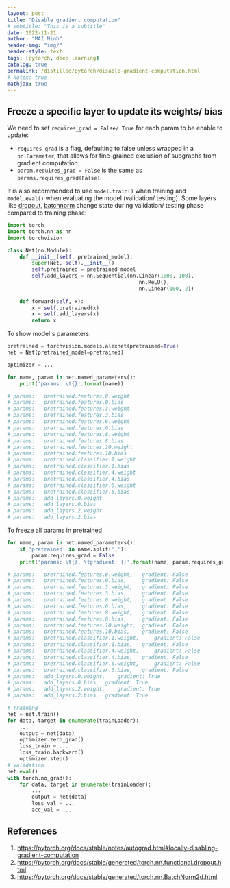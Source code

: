 ```yaml
---
layout: post
title: "Disable gradient computation"
# subtitle: "This is a subtitle"
date: 2022-11-21
author: "MAI Minh"
header-img: "img/"
header-style: text
tags: [pytorch, deep learning]
catalog: true
permalink: /distilled/pytorch/disable-gradient-computation.html
# katex: true
mathjax: true
---
```

<!-- <b>Last modified: <script>document.write( document.lastModified );</script> -->

## Freeze a specific layer to update its weights/ bias

We need to set `requires_grad = False/ True` for each param to be enable to update:
- `requires_grad` is a flag, defaulting to false unless wrapped in a `nn.Parameter`, that allows for fine-grained exclusion of subgraphs from gradient computation.
- `param.requires_grad = False` is the same as `params.requires_grad(False)`.

It is also recommended to use `model.train()` when training and `model.eval()` when evaluating the model (validation/ testing). Some layers like <a href="/distilled/glossary.html#dropout">dropout</a>, <a href="/distilled/glossary.html#batchnorm">batchnorm</a> change state during validation/ testing phase compared to training phase: 


```python
import torch
import torch.nn as nn
import torchvision

class Net(nn.Module):
    def __init__(self, pretrained_model):
        super(Net, self).__init__()
        self.pretrained = pretrained_model
        self.add_layers = nn.Sequential(nn.Linear(1000, 100),
                                           nn.ReLU(),
                                           nn.Linear(100, 2))
        
    def forward(self, x):
        x = self.pretrained(x)
        x = self.add_layers(x)
        return x
```
To show model's parameters:
```python
pretrained = torchvision.models.alexnet(pretrained=True)
net = Net(pretrained_model=pretrained)

optimizer = ...

for name, param in net.named_parameters():
    print('params: \t{}'.format(name))

# params: 	pretrained.features.0.weight
# params: 	pretrained.features.0.bias
# params: 	pretrained.features.3.weight
# params: 	pretrained.features.3.bias
# params: 	pretrained.features.6.weight
# params: 	pretrained.features.6.bias
# params: 	pretrained.features.8.weight
# params: 	pretrained.features.8.bias
# params: 	pretrained.features.10.weight
# params: 	pretrained.features.10.bias
# params: 	pretrained.classifier.1.weight
# params: 	pretrained.classifier.1.bias
# params: 	pretrained.classifier.4.weight
# params: 	pretrained.classifier.4.bias
# params: 	pretrained.classifier.6.weight
# params: 	pretrained.classifier.6.bias
# params: 	add_layers.0.weight
# params: 	add_layers.0.bias
# params: 	add_layers.2.weight
# params: 	add_layers.2.bias
```

To freeze all params in pretrained

```python
for name, param in net.named_parameters():
    if 'pretrained' in name.split('.'):
        param.requires_grad = False
    print('params: \t{}, \tgradient: {}'.format(name, param.requires_grad))

# params: 	pretrained.features.0.weight, 	gradient: False
# params: 	pretrained.features.0.bias, 	gradient: False
# params: 	pretrained.features.3.weight, 	gradient: False
# params: 	pretrained.features.3.bias, 	gradient: False
# params: 	pretrained.features.6.weight, 	gradient: False
# params: 	pretrained.features.6.bias, 	gradient: False
# params: 	pretrained.features.8.weight, 	gradient: False
# params: 	pretrained.features.8.bias, 	gradient: False
# params: 	pretrained.features.10.weight, 	gradient: False
# params: 	pretrained.features.10.bias, 	gradient: False
# params: 	pretrained.classifier.1.weight, 	gradient: False
# params: 	pretrained.classifier.1.bias, 	gradient: False
# params: 	pretrained.classifier.4.weight, 	gradient: False
# params: 	pretrained.classifier.4.bias, 	gradient: False
# params: 	pretrained.classifier.6.weight, 	gradient: False
# params: 	pretrained.classifier.6.bias, 	gradient: False
# params: 	add_layers.0.weight, 	gradient: True
# params: 	add_layers.0.bias, 	gradient: True
# params: 	add_layers.2.weight, 	gradient: True
# params: 	add_layers.2.bias, 	gradient: True

# Training
net = net.train()
for data, target in enumerate(trainLoader):
    ...
    output = net(data)
    optimizer.zero_grad()
    loss_train = ...
    loss_train.backward()
    optimizer.step() 
# Validation
net.eval()    
with torch.no_grad():
    for data, target in enumerate(trainLoader):
        ...
        output = net(data)
        loss_val = ...
        acc_val = ...
```

## References

1. <https://pytorch.org/docs/stable/notes/autograd.html#locally-disabling-gradient-computation>
2. <https://pytorch.org/docs/stable/generated/torch.nn.functional.dropout.html>
3. <https://pytorch.org/docs/stable/generated/torch.nn.BatchNorm2d.html>
